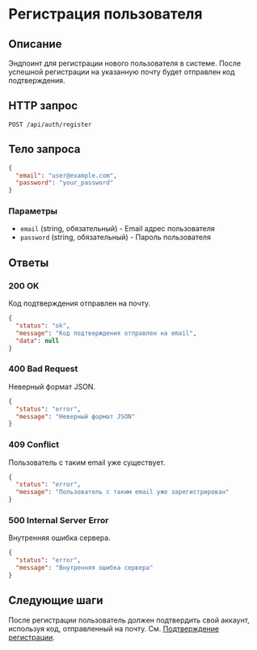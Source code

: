 # Регистрация пользователя

## Описание
Эндпоинт для регистрации нового пользователя в системе. После успешной регистрации на указанную почту будет отправлен код подтверждения.

## HTTP запрос
```
POST /api/auth/register
```

## Тело запроса
```json
{
  "email": "user@example.com",
  "password": "your_password"
}
```

### Параметры
- `email` (string, обязательный) - Email адрес пользователя
- `password` (string, обязательный) - Пароль пользователя

## Ответы

### 200 OK
Код подтверждения отправлен на почту.
```json
{
  "status": "ok",
  "message": "Код подтверждения отправлен на email",
  "data": null
}
```

### 400 Bad Request
Неверный формат JSON.
```json
{
  "status": "error",
  "message": "Неверный формат JSON"
}
```

### 409 Conflict
Пользователь с таким email уже существует.
```json
{
  "status": "error",
  "message": "Пользователь с таким email уже зарегистрирован"
}
```

### 500 Internal Server Error
Внутренняя ошибка сервера.
```json
{
  "status": "error",
  "message": "Внутренняя ошибка сервера"
}
```

## Следующие шаги
После регистрации пользователь должен подтвердить свой аккаунт, используя код, отправленный на почту. См. [Подтверждение регистрации](./confirm.md#подтверждение-регистрации).